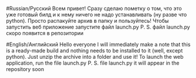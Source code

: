 #Russian/Русский
Всем привет! Сразу сделаю пометку о том, что это уже готовый билд и к нему ничего не надо устанавливать (ну разве что python). 
Просто распакуйте архив в папку и пользуйтесь! Чтобы запустить веб приложение запустите файл launch.py
P. S. файл launch.py скоро появится в репозитории

#English/Английский
Hello everyone I will immediately make a note that this is a ready-made build and nothing needs to be installed to it (well, except python). 
Just unzip the archive into a folder and use it! To launch the web application, run the file launch.py
P. S. file launch.py it will appear in the repository soon

